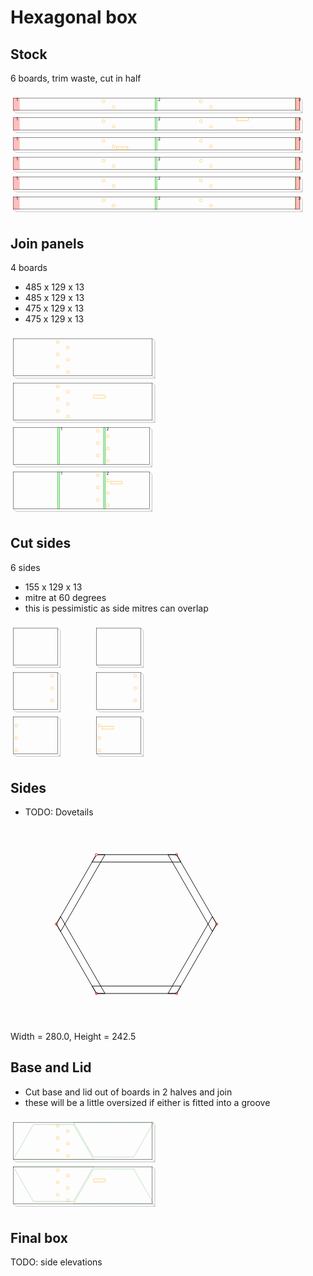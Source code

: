 # Hexagonal box
## Stock
6 boards, trim waste, cut in half

<svg width="1100" viewBox="0 0 1100 437.19238815542514" xmlns="http://www.w3.org/2000/svg">
<rect x="10" y="20" width="1000" height="43" style="fill: none; stroke: black; stroke-width: 1;" />
<polyline fill="none" stroke-width="1" stroke-dasharray="" stroke="gray" points="10,63 19.192388155425117,72.19238815542512 1019.1923881554251,72.19238815542512 1019.1923881554251,72.19238815542512 1010,63" />
<polyline fill="none" stroke-width="1" stroke-dasharray="" stroke="gray" points="1010,20 1019.1923881554251,29.192388155425117 1019.1923881554251,72.19238815542512" />
<rect x="10" y="20" width="21" height="44" style="fill: rgba(255,0,0,0.25); stroke: rgba(255,0,0,0.25); stroke-width: 1;" />
<text style="" text-anchor="left" x="20" y="30" fill="black">1</text>
<rect x="505" y="20" width="6" height="44" style="fill: rgba(0,255,0,0.25); stroke: green; stroke-width: 1;" />
<text style="" text-anchor="left" x="515" y="30" fill="black">2</text>
<rect x="995" y="20" width="1" height="44" style="fill: rgba(0,255,0,0.25); stroke: green; stroke-width: 1;" />
<text style="" text-anchor="left" x="1005" y="30" fill="black">3</text>
<rect x="995" y="20" width="16" height="44" style="fill: rgba(255,0,0,0.25); stroke: rgba(255,0,0,0.25); stroke-width: 1;" />
<circle cx="325" cy="32" r="5" stroke="orange" fill="white" stroke-width="1" />
<circle cx="360" cy="51" r="5" stroke="orange" fill="white" stroke-width="1" />
<circle cx="665" cy="32" r="5" stroke="orange" fill="white" stroke-width="1" />
<circle cx="700" cy="51" r="5" stroke="orange" fill="white" stroke-width="1" />
<rect x="10" y="89" width="1000" height="43" style="fill: none; stroke: black; stroke-width: 1;" />
<polyline fill="none" stroke-width="1" stroke-dasharray="" stroke="gray" points="10,132 19.192388155425117,141.1923881554251 1019.1923881554251,141.1923881554251 1019.1923881554251,141.1923881554251 1010,132" />
<polyline fill="none" stroke-width="1" stroke-dasharray="" stroke="gray" points="1010,89 1019.1923881554251,98.19238815542512 1019.1923881554251,141.1923881554251" />
<rect x="10" y="89" width="21" height="44" style="fill: rgba(255,0,0,0.25); stroke: rgba(255,0,0,0.25); stroke-width: 1;" />
<text style="" text-anchor="left" x="20" y="99" fill="black">1</text>
<rect x="505" y="89" width="6" height="44" style="fill: rgba(0,255,0,0.25); stroke: green; stroke-width: 1;" />
<text style="" text-anchor="left" x="515" y="99" fill="black">2</text>
<rect x="995" y="89" width="1" height="44" style="fill: rgba(0,255,0,0.25); stroke: green; stroke-width: 1;" />
<text style="" text-anchor="left" x="1005" y="99" fill="black">3</text>
<rect x="995" y="89" width="16" height="44" style="fill: rgba(255,0,0,0.25); stroke: rgba(255,0,0,0.25); stroke-width: 1;" />
<rect x="790" y="89" width="40" height="10" style="fill: none; stroke: orange; stroke-width: 1;" />
<circle cx="325" cy="101" r="5" stroke="orange" fill="white" stroke-width="1" />
<circle cx="360" cy="120" r="5" stroke="orange" fill="white" stroke-width="1" />
<circle cx="665" cy="101" r="5" stroke="orange" fill="white" stroke-width="1" />
<circle cx="700" cy="120" r="5" stroke="orange" fill="white" stroke-width="1" />
<rect x="10" y="158" width="1000" height="43" style="fill: none; stroke: black; stroke-width: 1;" />
<polyline fill="none" stroke-width="1" stroke-dasharray="" stroke="gray" points="10,201 19.192388155425117,210.1923881554251 1019.1923881554251,210.1923881554251 1019.1923881554251,210.1923881554251 1010,201" />
<polyline fill="none" stroke-width="1" stroke-dasharray="" stroke="gray" points="1010,158 1019.1923881554251,167.1923881554251 1019.1923881554251,210.1923881554251" />
<rect x="10" y="158" width="21" height="44" style="fill: rgba(255,0,0,0.25); stroke: rgba(255,0,0,0.25); stroke-width: 1;" />
<text style="" text-anchor="left" x="20" y="168" fill="black">1</text>
<rect x="505" y="158" width="6" height="44" style="fill: rgba(0,255,0,0.25); stroke: green; stroke-width: 1;" />
<text style="" text-anchor="left" x="515" y="168" fill="black">2</text>
<rect x="995" y="158" width="1" height="44" style="fill: rgba(0,255,0,0.25); stroke: green; stroke-width: 1;" />
<text style="" text-anchor="left" x="1005" y="168" fill="black">3</text>
<rect x="995" y="158" width="16" height="44" style="fill: rgba(255,0,0,0.25); stroke: rgba(255,0,0,0.25); stroke-width: 1;" />
<rect x="370" y="191" width="40" height="10" style="fill: none; stroke: orange; stroke-width: 1;" />
<circle cx="325" cy="170" r="5" stroke="orange" fill="white" stroke-width="1" />
<circle cx="360" cy="189" r="5" stroke="orange" fill="white" stroke-width="1" />
<circle cx="665" cy="170" r="5" stroke="orange" fill="white" stroke-width="1" />
<circle cx="700" cy="189" r="5" stroke="orange" fill="white" stroke-width="1" />
<rect x="10" y="227" width="1000" height="43" style="fill: none; stroke: black; stroke-width: 1;" />
<polyline fill="none" stroke-width="1" stroke-dasharray="" stroke="gray" points="10,270 19.192388155425117,279.19238815542514 1019.1923881554251,279.19238815542514 1019.1923881554251,279.19238815542514 1010,270" />
<polyline fill="none" stroke-width="1" stroke-dasharray="" stroke="gray" points="1010,227 1019.1923881554251,236.1923881554251 1019.1923881554251,279.19238815542514" />
<rect x="10" y="227" width="21" height="44" style="fill: rgba(255,0,0,0.25); stroke: rgba(255,0,0,0.25); stroke-width: 1;" />
<text style="" text-anchor="left" x="20" y="237" fill="black">1</text>
<rect x="505" y="227" width="6" height="44" style="fill: rgba(0,255,0,0.25); stroke: green; stroke-width: 1;" />
<text style="" text-anchor="left" x="515" y="237" fill="black">2</text>
<rect x="995" y="227" width="1" height="44" style="fill: rgba(0,255,0,0.25); stroke: green; stroke-width: 1;" />
<text style="" text-anchor="left" x="1005" y="237" fill="black">3</text>
<rect x="995" y="227" width="16" height="44" style="fill: rgba(255,0,0,0.25); stroke: rgba(255,0,0,0.25); stroke-width: 1;" />
<circle cx="325" cy="239" r="5" stroke="orange" fill="white" stroke-width="1" />
<circle cx="360" cy="258" r="5" stroke="orange" fill="white" stroke-width="1" />
<circle cx="665" cy="239" r="5" stroke="orange" fill="white" stroke-width="1" />
<circle cx="700" cy="258" r="5" stroke="orange" fill="white" stroke-width="1" />
<rect x="10" y="296" width="1000" height="43" style="fill: none; stroke: black; stroke-width: 1;" />
<polyline fill="none" stroke-width="1" stroke-dasharray="" stroke="gray" points="10,339 19.192388155425117,348.19238815542514 1019.1923881554251,348.19238815542514 1019.1923881554251,348.19238815542514 1010,339" />
<polyline fill="none" stroke-width="1" stroke-dasharray="" stroke="gray" points="1010,296 1019.1923881554251,305.19238815542514 1019.1923881554251,348.19238815542514" />
<rect x="10" y="296" width="21" height="44" style="fill: rgba(255,0,0,0.25); stroke: rgba(255,0,0,0.25); stroke-width: 1;" />
<text style="" text-anchor="left" x="20" y="306" fill="black">1</text>
<rect x="505" y="296" width="6" height="44" style="fill: rgba(0,255,0,0.25); stroke: green; stroke-width: 1;" />
<text style="" text-anchor="left" x="515" y="306" fill="black">2</text>
<rect x="995" y="296" width="1" height="44" style="fill: rgba(0,255,0,0.25); stroke: green; stroke-width: 1;" />
<text style="" text-anchor="left" x="1005" y="306" fill="black">3</text>
<rect x="995" y="296" width="16" height="44" style="fill: rgba(255,0,0,0.25); stroke: rgba(255,0,0,0.25); stroke-width: 1;" />
<circle cx="325" cy="308" r="5" stroke="orange" fill="white" stroke-width="1" />
<circle cx="360" cy="327" r="5" stroke="orange" fill="white" stroke-width="1" />
<circle cx="665" cy="308" r="5" stroke="orange" fill="white" stroke-width="1" />
<circle cx="700" cy="327" r="5" stroke="orange" fill="white" stroke-width="1" />
<rect x="10" y="365" width="1000" height="43" style="fill: none; stroke: black; stroke-width: 1;" />
<polyline fill="none" stroke-width="1" stroke-dasharray="" stroke="gray" points="10,408 19.192388155425117,417.19238815542514 1019.1923881554251,417.19238815542514 1019.1923881554251,417.19238815542514 1010,408" />
<polyline fill="none" stroke-width="1" stroke-dasharray="" stroke="gray" points="1010,365 1019.1923881554251,374.19238815542514 1019.1923881554251,417.19238815542514" />
<rect x="10" y="365" width="21" height="44" style="fill: rgba(255,0,0,0.25); stroke: rgba(255,0,0,0.25); stroke-width: 1;" />
<text style="" text-anchor="left" x="20" y="375" fill="black">1</text>
<rect x="505" y="365" width="6" height="44" style="fill: rgba(0,255,0,0.25); stroke: green; stroke-width: 1;" />
<text style="" text-anchor="left" x="515" y="375" fill="black">2</text>
<rect x="995" y="365" width="1" height="44" style="fill: rgba(0,255,0,0.25); stroke: green; stroke-width: 1;" />
<text style="" text-anchor="left" x="1005" y="375" fill="black">3</text>
<rect x="995" y="365" width="16" height="44" style="fill: rgba(255,0,0,0.25); stroke: rgba(255,0,0,0.25); stroke-width: 1;" />
<circle cx="325" cy="377" r="5" stroke="orange" fill="white" stroke-width="1" />
<circle cx="360" cy="396" r="5" stroke="orange" fill="white" stroke-width="1" />
<circle cx="665" cy="377" r="5" stroke="orange" fill="white" stroke-width="1" />
<circle cx="700" cy="396" r="5" stroke="orange" fill="white" stroke-width="1" />
</svg>


## Join panels
4 boards
- 485 x 129 x 13
- 485 x 129 x 13
- 475 x 129 x 13
- 475 x 129 x 13

<svg width="1100" viewBox="0 0 1100 643.1923881554251" xmlns="http://www.w3.org/2000/svg">
<rect x="10" y="20" width="485" height="129" style="fill: none; stroke: black; stroke-width: 1;" />
<polyline fill="none" stroke-width="1" stroke-dasharray="" stroke="gray" points="10,149 19.192388155425117,158.1923881554251 504.19238815542514,158.1923881554251 504.19238815542514,158.1923881554251 495,149" />
<polyline fill="none" stroke-width="1" stroke-dasharray="" stroke="gray" points="495,20 504.19238815542514,29.192388155425117 504.19238815542514,158.1923881554251" />
<circle cx="165" cy="32.0" r="5" stroke="orange" fill="white" stroke-width="1" />
<circle cx="200" cy="51.0" r="5" stroke="orange" fill="white" stroke-width="1" />
<circle cx="165" cy="75.0" r="5" stroke="orange" fill="white" stroke-width="1" />
<circle cx="200" cy="94.0" r="5" stroke="orange" fill="white" stroke-width="1" />
<circle cx="165" cy="118.0" r="5" stroke="orange" fill="white" stroke-width="1" />
<circle cx="200" cy="137.0" r="5" stroke="orange" fill="white" stroke-width="1" />
<rect x="10" y="175" width="485" height="129" style="fill: none; stroke: black; stroke-width: 1;" />
<polyline fill="none" stroke-width="1" stroke-dasharray="" stroke="gray" points="10,304 19.192388155425117,313.19238815542514 504.19238815542514,313.19238815542514 504.19238815542514,313.19238815542514 495,304" />
<polyline fill="none" stroke-width="1" stroke-dasharray="" stroke="gray" points="495,175 504.19238815542514,184.1923881554251 504.19238815542514,313.19238815542514" />
<circle cx="165" cy="187.0" r="5" stroke="orange" fill="white" stroke-width="1" />
<circle cx="200" cy="206.0" r="5" stroke="orange" fill="white" stroke-width="1" />
<rect x="290" y="218.0" width="40" height="10.0" style="fill: none; stroke: orange; stroke-width: 1;" />
<circle cx="165" cy="230.0" r="5" stroke="orange" fill="white" stroke-width="1" />
<circle cx="200" cy="249.0" r="5" stroke="orange" fill="white" stroke-width="1" />
<circle cx="165" cy="273.0" r="5" stroke="orange" fill="white" stroke-width="1" />
<circle cx="200" cy="292.0" r="5" stroke="orange" fill="white" stroke-width="1" />
<rect x="10" y="330" width="475" height="129" style="fill: none; stroke: black; stroke-width: 1;" />
<polyline fill="none" stroke-width="1" stroke-dasharray="" stroke="gray" points="10,459 19.192388155425117,468.19238815542514 494.19238815542514,468.19238815542514 494.19238815542514,468.19238815542514 485,459" />
<polyline fill="none" stroke-width="1" stroke-dasharray="" stroke="gray" points="485,330 494.19238815542514,339.19238815542514 494.19238815542514,468.19238815542514" />
<rect x="165" y="330" width="6" height="130" style="fill: rgba(0,255,0,0.25); stroke: green; stroke-width: 1;" />
<text style="" text-anchor="left" x="175" y="340" fill="black">1</text>
<rect x="325" y="330" width="6" height="130" style="fill: rgba(0,255,0,0.25); stroke: green; stroke-width: 1;" />
<text style="" text-anchor="left" x="335" y="340" fill="black">2</text>
<circle cx="305" cy="342.0" r="5" stroke="orange" fill="white" stroke-width="1" />
<circle cx="340" cy="361.0" r="5" stroke="orange" fill="white" stroke-width="1" />
<circle cx="305" cy="385.0" r="5" stroke="orange" fill="white" stroke-width="1" />
<circle cx="340" cy="404.0" r="5" stroke="orange" fill="white" stroke-width="1" />
<circle cx="305" cy="428.0" r="5" stroke="orange" fill="white" stroke-width="1" />
<circle cx="340" cy="447.0" r="5" stroke="orange" fill="white" stroke-width="1" />
<rect x="10" y="485" width="475" height="129" style="fill: none; stroke: black; stroke-width: 1;" />
<polyline fill="none" stroke-width="1" stroke-dasharray="" stroke="gray" points="10,614 19.192388155425117,623.1923881554251 494.19238815542514,623.1923881554251 494.19238815542514,623.1923881554251 485,614" />
<polyline fill="none" stroke-width="1" stroke-dasharray="" stroke="gray" points="485,485 494.19238815542514,494.19238815542514 494.19238815542514,623.1923881554251" />
<rect x="165" y="485" width="6" height="130" style="fill: rgba(0,255,0,0.25); stroke: green; stroke-width: 1;" />
<text style="" text-anchor="left" x="175" y="495" fill="black">1</text>
<rect x="325" y="485" width="6" height="130" style="fill: rgba(0,255,0,0.25); stroke: green; stroke-width: 1;" />
<text style="" text-anchor="left" x="335" y="495" fill="black">2</text>
<rect x="350" y="518.0" width="40" height="10.0" style="fill: none; stroke: orange; stroke-width: 1;" />
<circle cx="305" cy="497.0" r="5" stroke="orange" fill="white" stroke-width="1" />
<circle cx="340" cy="516.0" r="5" stroke="orange" fill="white" stroke-width="1" />
<circle cx="305" cy="540.0" r="5" stroke="orange" fill="white" stroke-width="1" />
<circle cx="340" cy="559.0" r="5" stroke="orange" fill="white" stroke-width="1" />
<circle cx="305" cy="583.0" r="5" stroke="orange" fill="white" stroke-width="1" />
<circle cx="340" cy="602.0" r="5" stroke="orange" fill="white" stroke-width="1" />
</svg>


## Cut sides
6 sides

- 155 x 129 x 13
- mitre at 60 degrees
- this is pessimistic as side mitres can overlap

<svg width="1100" viewBox="0 0 1100 488.19238815542514" xmlns="http://www.w3.org/2000/svg">
<rect x="10" y="20" width="155" height="129" style="fill: none; stroke: black; stroke-width: 1;" />
<polyline fill="none" stroke-width="1" stroke-dasharray="" stroke="gray" points="10,149 19.192388155425117,158.1923881554251 174.1923881554251,158.1923881554251 174.1923881554251,158.1923881554251 165,149" />
<polyline fill="none" stroke-width="1" stroke-dasharray="" stroke="gray" points="165,20 174.1923881554251,29.192388155425117 174.1923881554251,158.1923881554251" />
<rect x="10" y="175" width="155" height="129" style="fill: none; stroke: black; stroke-width: 1;" />
<polyline fill="none" stroke-width="1" stroke-dasharray="" stroke="gray" points="10,304 19.192388155425117,313.19238815542514 174.1923881554251,313.19238815542514 174.1923881554251,313.19238815542514 165,304" />
<polyline fill="none" stroke-width="1" stroke-dasharray="" stroke="gray" points="165,175 174.1923881554251,184.1923881554251 174.1923881554251,313.19238815542514" />
<circle cx="145" cy="187.0" r="5" stroke="orange" fill="white" stroke-width="1" />
<circle cx="145" cy="230.0" r="5" stroke="orange" fill="white" stroke-width="1" />
<circle cx="145" cy="273.0" r="5" stroke="orange" fill="white" stroke-width="1" />
<rect x="10" y="330" width="155" height="129" style="fill: none; stroke: black; stroke-width: 1;" />
<polyline fill="none" stroke-width="1" stroke-dasharray="" stroke="gray" points="10,459 19.192388155425117,468.19238815542514 174.1923881554251,468.19238815542514 174.1923881554251,468.19238815542514 165,459" />
<polyline fill="none" stroke-width="1" stroke-dasharray="" stroke="gray" points="165,330 174.1923881554251,339.19238815542514 174.1923881554251,468.19238815542514" />
<circle cx="20" cy="361.0" r="5" stroke="orange" fill="white" stroke-width="1" />
<circle cx="20" cy="404.0" r="5" stroke="orange" fill="white" stroke-width="1" />
<circle cx="20" cy="447.0" r="5" stroke="orange" fill="white" stroke-width="1" />
<rect x="300" y="20" width="155" height="129" style="fill: none; stroke: black; stroke-width: 1;" />
<polyline fill="none" stroke-width="1" stroke-dasharray="" stroke="gray" points="300,149 309.19238815542514,158.1923881554251 464.19238815542514,158.1923881554251 464.19238815542514,158.1923881554251 455,149" />
<polyline fill="none" stroke-width="1" stroke-dasharray="" stroke="gray" points="455,20 464.19238815542514,29.192388155425117 464.19238815542514,158.1923881554251" />
<rect x="300" y="175" width="155" height="129" style="fill: none; stroke: black; stroke-width: 1;" />
<polyline fill="none" stroke-width="1" stroke-dasharray="" stroke="gray" points="300,304 309.19238815542514,313.19238815542514 464.19238815542514,313.19238815542514 464.19238815542514,313.19238815542514 455,304" />
<polyline fill="none" stroke-width="1" stroke-dasharray="" stroke="gray" points="455,175 464.19238815542514,184.1923881554251 464.19238815542514,313.19238815542514" />
<circle cx="435" cy="187.0" r="5" stroke="orange" fill="white" stroke-width="1" />
<circle cx="435" cy="230.0" r="5" stroke="orange" fill="white" stroke-width="1" />
<circle cx="435" cy="273.0" r="5" stroke="orange" fill="white" stroke-width="1" />
<rect x="300" y="330" width="155" height="129" style="fill: none; stroke: black; stroke-width: 1;" />
<polyline fill="none" stroke-width="1" stroke-dasharray="" stroke="gray" points="300,459 309.19238815542514,468.19238815542514 464.19238815542514,468.19238815542514 464.19238815542514,468.19238815542514 455,459" />
<polyline fill="none" stroke-width="1" stroke-dasharray="" stroke="gray" points="455,330 464.19238815542514,339.19238815542514 464.19238815542514,468.19238815542514" />
<rect x="320" y="363.0" width="40" height="10.0" style="fill: none; stroke: orange; stroke-width: 1;" />
<circle cx="310" cy="361.0" r="5" stroke="orange" fill="white" stroke-width="1" />
<circle cx="310" cy="404.0" r="5" stroke="orange" fill="white" stroke-width="1" />
<circle cx="310" cy="447.0" r="5" stroke="orange" fill="white" stroke-width="1" />
</svg>


## Sides
- TODO: Dovetails

<svg width="1100" viewBox="0 0 550 342.467875173176" xmlns="http://www.w3.org/2000/svg">
<polygon fill="none" stroke-width="1" stroke-dasharray="" stroke="black" points="150.0,50.0 289.98889300106975,50.0 297.4944465005349,63.0 142.49444650053488,63.0" />
<circle cx="289.98889300106975" cy="50.0" r="2" stroke="red" fill="white" stroke-width="1" />
<polygon fill="none" stroke-width="1" stroke-dasharray="" stroke="black" points="289.98889300106975,50.0 359.98333950160463,171.233937586588 352.4777860021395,184.233937586588 274.9777860021395,50.0" />
<circle cx="359.98333950160463" cy="171.233937586588" r="2" stroke="red" fill="white" stroke-width="1" />
<polygon fill="none" stroke-width="1" stroke-dasharray="" stroke="black" points="359.98333950160463,171.233937586588 289.98889300106975,292.467875173176 274.9777860021395,292.467875173176 352.4777860021395,158.233937586588" />
<circle cx="289.98889300106975" cy="292.467875173176" r="2" stroke="red" fill="white" stroke-width="1" />
<polygon fill="none" stroke-width="1" stroke-dasharray="" stroke="black" points="289.98889300106975,292.467875173176 150.0,292.467875173176 142.49444650053488,279.467875173176 297.4944465005349,279.467875173176" />
<circle cx="150.0" cy="292.467875173176" r="2" stroke="red" fill="white" stroke-width="1" />
<polygon fill="none" stroke-width="1" stroke-dasharray="" stroke="black" points="150.0,292.467875173176 80.00555349946507,171.23393758658807 87.51110699893019,158.23393758658807 165.01110699893025,292.467875173176" />
<circle cx="80.00555349946507" cy="171.23393758658807" r="2" stroke="red" fill="white" stroke-width="1" />
<polygon fill="none" stroke-width="1" stroke-dasharray="" stroke="black" points="80.00555349946507,171.23393758658807 149.99999999999994,50.00000000000007 165.01110699893022,50.00000000000007 87.51110699893019,184.23393758658807" />
<circle cx="149.99999999999994" cy="50.00000000000007" r="2" stroke="red" fill="white" stroke-width="1" />
</svg>


Width = 280.0, Height = 242.5
## Base and Lid
- Cut base and lid out of boards in 2 halves and join
- these will be a little oversized if either is fitted into a groove

<svg width="1100" viewBox="0 0 1100 333.19238815542514" xmlns="http://www.w3.org/2000/svg">
<rect x="10" y="20" width="485" height="129" style="fill: none; stroke: black; stroke-width: 1;" />
<polyline fill="none" stroke-width="1" stroke-dasharray="" stroke="gray" points="10,149 19.192388155425117,158.1923881554251 504.19238815542514,158.1923881554251 504.19238815542514,158.1923881554251 495,149" />
<polyline fill="none" stroke-width="1" stroke-dasharray="" stroke="gray" points="495,20 504.19238815542514,29.192388155425117 504.19238815542514,158.1923881554251" />
<circle cx="165" cy="32.0" r="5" stroke="orange" fill="white" stroke-width="1" />
<circle cx="200" cy="51.0" r="5" stroke="orange" fill="white" stroke-width="1" />
<circle cx="165" cy="75.0" r="5" stroke="orange" fill="white" stroke-width="1" />
<circle cx="200" cy="94.0" r="5" stroke="orange" fill="white" stroke-width="1" />
<circle cx="165" cy="118.0" r="5" stroke="orange" fill="white" stroke-width="1" />
<circle cx="200" cy="137.0" r="5" stroke="orange" fill="white" stroke-width="1" />
<rect x="10" y="175" width="485" height="129" style="fill: none; stroke: black; stroke-width: 1;" />
<polyline fill="none" stroke-width="1" stroke-dasharray="" stroke="gray" points="10,304 19.192388155425117,313.19238815542514 504.19238815542514,313.19238815542514 504.19238815542514,313.19238815542514 495,304" />
<polyline fill="none" stroke-width="1" stroke-dasharray="" stroke="gray" points="495,175 504.19238815542514,184.1923881554251 504.19238815542514,313.19238815542514" />
<circle cx="165" cy="187.0" r="5" stroke="orange" fill="white" stroke-width="1" />
<circle cx="200" cy="206.0" r="5" stroke="orange" fill="white" stroke-width="1" />
<rect x="290" y="218.0" width="40" height="10.0" style="fill: none; stroke: orange; stroke-width: 1;" />
<circle cx="165" cy="230.0" r="5" stroke="orange" fill="white" stroke-width="1" />
<circle cx="200" cy="249.0" r="5" stroke="orange" fill="white" stroke-width="1" />
<circle cx="165" cy="273.0" r="5" stroke="orange" fill="white" stroke-width="1" />
<circle cx="200" cy="292.0" r="5" stroke="orange" fill="white" stroke-width="1" />
<polygon fill="none" stroke-width="1" stroke-dasharray="3" stroke="green" points="219.9833395016047,27.766062413411987 289.97778600213957,149.0 10.0,149.00000000000006 79.99444650053488,27.766062413412058" />
<polygon fill="none" stroke-width="1" stroke-dasharray="3" stroke="green" points="499.93575034635205,20.0 429.9413038458172,141.233937586588 289.9524108447474,141.233937586588 219.95796434421248,20.000000000000057" />
<polygon fill="none" stroke-width="1" stroke-dasharray="3" stroke="green" points="289.97778600213957,175.0 219.9833395016047,296.233937586588 79.99444650053493,296.233937586588 10.0,175.00000000000006" />
<polygon fill="none" stroke-width="1" stroke-dasharray="3" stroke="green" points="429.9413038458172,182.766062413412 499.93575034635205,304.0 219.95796434421248,304.00000000000006 289.95241084474736,182.76606241341204" />
</svg>


## Final box
TODO: side elevations
